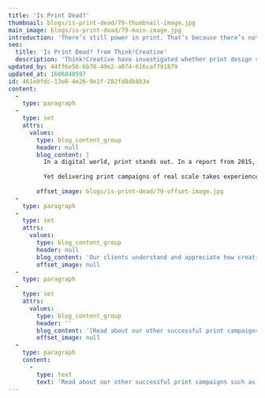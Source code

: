 ```yaml
---
title: 'Is Print Dead?'
thumbnail: blogs/is-print-dead/79-thumbnail-image.jpg
main_image: blogs/is-print-dead/79-main-image.jpg
introduction: 'There’s still power in print. That’s because there’s nothing to match the smell and feel of a beautifully presented brochure or stationary; still nothing to beat the power of a personalised leaflet or mailshot done well. The power of paper – You know what a great print campaign says? It says “we take this seriously”, “we want to impress” and “we want you to be able to read this even when your phone battery has died”.'
seo:
  title: 'Is Print Dead? from Think!Creative'
  description: 'Think!Creative have investigated whether print design still has a place in the digital age. Interested in print design? Call us on 01253 297900'
updated_by: 44ff6e56-6b78-49e2-a074-616caf791879
updated_at: 1606848597
id: 461e0fdc-13e8-4e26-9e2f-282fd8db8b3e
content:
  -
    type: paragraph
  -
    type: set
    attrs:
      values:
        type: blog_content_group
        header: null
        blog_content: |
          In a digital world, print stands out. In a report from 2015, results show that people prefer to read from paper rather than screens as the navigation of flipping back and fourth is easier. Reading on paper creates stronger memories of the information perhaps due to digital screens being harder to look at longer, encouraging scanning through information rather than reading thoroughly. A Tactile nature to information creates a more powerful memorable experience and allows people to form a stronger connection to your brand.
          
          Yet delivering print campaigns of real scale takes experience. When a print campaign would make all the difference, we’ll take you from concept to letterbox. So if you want to hit your print deadline, your target market and your campaign ambitions, best talk to the team who were running print campaigns when print was all there was.
          
        offset_image: blogs/is-print-dead/79-offset-image.jpg
  -
    type: paragraph
  -
    type: set
    attrs:
      values:
        type: blog_content_group
        header: null
        blog_content: 'Our clients understand and appreciate how creative-led print campaigns can set them apart from their competition. Parking eye’s use of spot varnish on their business cards subtly allows the logo to stand out but in a much softer tone of voice, called for in the rebrand. Their use of specialist printing technique doesn’t stop there; the brand also uses silver holographic foil printing on their brochures. Conceptual thinking works great with print and can create user experience with your product or material. A great example we worked on for Ignition RM, called for an unusual approach to their promotional material with silk screen printed parking tickets. Find the project details in our Portfolio.'
        offset_image: null
  -
    type: paragraph
  -
    type: set
    attrs:
      values:
        type: blog_content_group
        header: ''
        blog_content: '[Read about our other successful print campaigns such as the BAE Systems Rewards Mailer.](/thinking/bae-systems-rewards-mailer/)'
        offset_image: null
  -
    type: paragraph
    content:
      -
        type: text
        text: 'Read about our other successful print campaigns such as the BAE Systems Rewards Mailer.'
---
```

